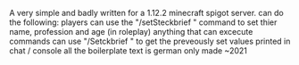 A very simple and badly written for a 1.12.2 minecraft spigot server. can do the following:
players can use the "/setSteckbrief <name><profession><age>" command to set thier name, profession and age (in roleplay)
anything that can excecute commands can use "/Setckbrief <playerName>" to get the preveously set values printed in chat / console
all the boilerplate text is german only
made ~2021
